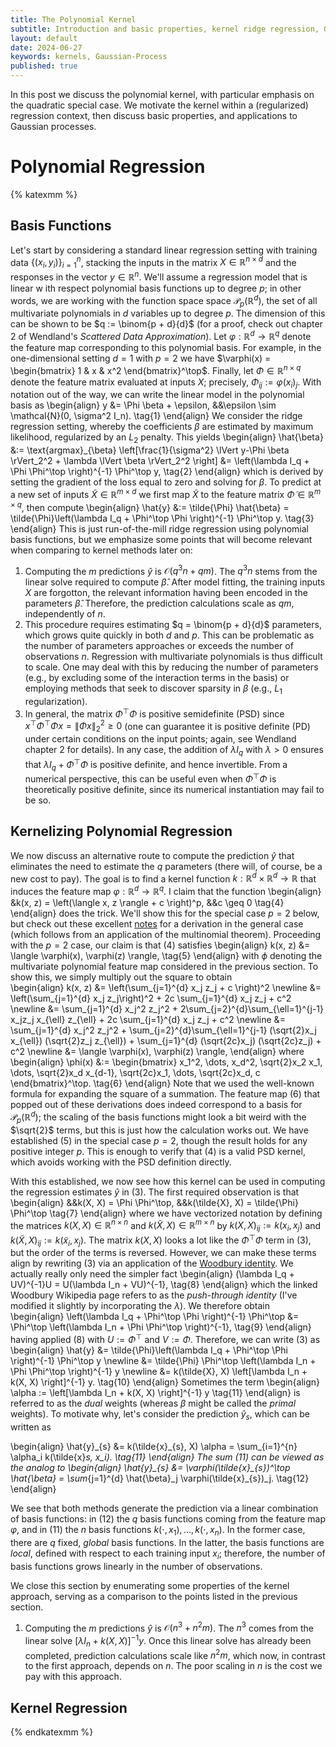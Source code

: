 ```yaml
---
title: The Polynomial Kernel
subtitle: Introduction and basic properties, kernel ridge regression, Gaussian processes.
layout: default
date: 2024-06-27
keywords: kernels, Gaussian-Process
published: true
---
```


In this post we discuss the polynomial kernel, with particular emphasis on
the quadratic special case. We motivate the kernel within a (regularized)
regression context, then discuss basic properties, and applications to
Gaussian processes.

# Polynomial Regression
{% katexmm %}
## Basis Functions
Let's start by considering a standard linear regression setting with training
data $\{(x_i, y_i)\}_{i=1}^{n}$, stacking the inputs in the matrix
$X \in \mathbb{R}^{n \times d}$ and the responses in
the vector $y \in \mathbb{R}^n$. We'll assume a regression model that is linear w
ith respect polynomial basis functions up to degree $p$; in other words,
we are working with the function space space $\mathcal{P}_p(\mathbb{R}^d)$,
the set of all multivariate polynomials
in $d$ variables up to degree $p$. The dimension of this can be shown to be
$q := \binom{p + d}{d}$ (for a proof, check out chapter 2 of Wendland's
*Scattered Data Approximation*). Let $\varphi: \mathbb{R}^d \to \mathbb{R}^q$
denote the feature map corresponding to this polynomial basis. For example, in
the one-dimensional setting $d = 1$ with $p = 2$ we have
$\varphi(x) = \begin{bmatrix} 1 & x & x^2 \end{bmatrix}^\top$. Finally, let
$\Phi \in \mathbb{R}^{n \times q}$ denote the feature matrix evaluated at inputs
$X$; precisely, $\Phi_{ij} := \varphi(x_i)_j$. With notation out of the way,
we can write the linear model in the polynomial basis as
\begin{align}
y &= \Phi \beta + \epsilon, &&\epsilon \sim \mathcal{N}(0, \sigma^2 I_n). \tag{1}
\end{align}
We consider the ridge regression setting, whereby the coefficients $\beta$
are estimated by maximum likelihood, regularized by an $L_2$ penalty.
This yields
\begin{align}
\hat{\beta}
&:= \text{argmax}_{\beta} \left[\frac{1}{\sigma^2} \lVert y-\Phi \beta \rVert_2^2 +
\lambda \lVert \beta \rVert_2^2 \right]
&= \left(\lambda I_q + \Phi \Phi^\top \right)^{-1} \Phi^\top y, \tag{2}
\end{align}
which is derived by setting the gradient of the loss equal to zero and solving
for $\beta$. To predict at a new set of inputs $\tilde{X} \in \mathbb{R}^{m \times d}$ we
first map $\tilde{X}$ to the feature matrix $\tilde{\Phi} \in \mathbb{R}^{m \times q}$,
then compute
\begin{align}
\hat{y} &:= \tilde{\Phi} \hat{\beta} = \tilde{\Phi}\left(\lambda I_q + \Phi^\top \Phi \right)^{-1} \Phi^\top y. \tag{3}
\end{align}
This is just run-of-the-mill ridge regression using polynomial basis functions,
but we emphasize some points that will become relevant when comparing to kernel
methods later on:
1. Computing the $m$ predictions $\hat{y}$ is $\mathcal{O}(q^3 n + qm)$. The
$q^3 n$ stems from the linear solve required to compute $\hat{\beta}$. After
model fitting, the training inputs $X$ are forgotton, the relevant information
having been encoded in the parameters $\hat{\beta}$. Therefore, the prediction
calculations scale as $qm$, independently of $n$.
2. This procedure requires estimating $q = \binom{p + d}{d}$ parameters, which
grows quite quickly in both $d$ and $p$. This can be problematic as the number
of parameters approaches or exceeds the number of observations $n$.
Regression with multivariate polynomials is thus difficult to scale. One may
deal with this by reducing the number of parameters (e.g., by excluding some
of the interaction terms in the basis) or employing methods that seek to discover
sparsity in $\beta$ (e.g., $L_1$ regularization).
3. In general, the matrix $\Phi^\top \Phi$ is positive semidefinite (PSD) since
$x^\top \Phi^\top \Phi x = \lVert \Phi x \rVert_2^2 \geq 0$ (one can
guarantee it is positive definite (PD) under certain conditions on the input points;
again, see Wendland chapter 2 for details). In any case, the addition of
$\lambda I_q$ with $\lambda > 0$ ensures that $\lambda I_q + \Phi^\top \Phi$ is
positive definite, and hence invertible. From a numerical perspective,
this can be useful even when $\Phi^\top \Phi$ is theoretically positive definite,
since its numerical instantiation may fail to be so.

## Kernelizing Polynomial Regression
We now discuss an alternative route to compute the prediction $\hat{y}$ that eliminates
the need to estimate the $q$ parameters (there will, of course, be a new cost to pay).
The goal is to find a kernel function $k: \mathbb{R}^d \times \mathbb{R}^d \to \mathbb{R}$
that induces the feature map $\varphi: \mathbb{R}^d \to \mathbb{R}^q$. I claim that the
function
\begin{align}
&k(x, z) = \left(\langle x, z \rangle + c \right)^p, &&c \geq 0 \tag{4}
\end{align}
does the trick. We'll show this for the special case $p=2$ below, but check out
these excellent [notes](https://dataminingbook.info/book_html/chap5/book.html)
for a derivation in the general case (which follows from an application of the
multinomial theorem). Proceeding with the $p=2$ case, our claim is that (4) satisfies
\begin{align}
k(x, z) &= \langle \varphi(x), \varphi(z) \rangle, \tag{5}
\end{align}
with $\phi$ denoting the multivariate polynomial feature map considered in the previous
section. To show this, we simply multiply out the square to obtain  
\begin{align}
k(x, z)
&= \left(\sum_{j=1}^{d} x_j z_j + c \right)^2 \newline
&= \left(\sum_{j=1}^{d} x_j z_j\right)^2 + 2c \sum_{j=1}^{d} x_j z_j + c^2 \newline
&= \sum_{j=1}^{d} x_j^2 z_j^2 + 2\sum_{j=2}^{d}\sum_{\ell=1}^{j-1} x_jz_j x_{\ell} z_{\ell} +
2c \sum_{j=1}^{d} x_j z_j + c^2 \newline
&= \sum_{j=1}^{d} x_j^2 z_j^2 +
\sum_{j=2}^{d}\sum_{\ell=1}^{j-1} (\sqrt{2}x_j x_{\ell}) (\sqrt{2}z_j z_{\ell}) +
\sum_{j=1}^{d} (\sqrt{2c}x_j) (\sqrt{2c}z_j) + c^2 \newline
&= \langle \varphi(x), \varphi(z) \rangle,
\end{align}
where
\begin{align}
\phi(x) &:= \begin{bmatrix} x_1^2, \dots, x_d^2, \sqrt{2}x_2 x_1, \dots,
\sqrt{2}x_d x_{d-1}, \sqrt{2c}x_1, \dots, \sqrt{2c}x_d, c \end{bmatrix}^\top. \tag{6}
\end{align}
Note that we used the well-known formula for expanding the square of a summation.
The feature map (6) that popped out of these derivations does indeed correspond
to a basis for $\mathcal{P}_p(\mathbb{R}^d)$; the scaling of the basis functions
might look a bit weird with the $\sqrt{2}$ terms, but this is just how the
calculation works out. We have established (5) in the special case $p=2$, though
the result holds for any positive integer $p$. This is enough to verify that
(4) is a valid PSD kernel, which avoids working with the PSD definition directly.

With this established, we now see how this kernel can be used in computing
the regression estimates $\hat{y}$ in (3). The first required observation is
that
\begin{align}
&&k(X, X) = \Phi \Phi^\top, &&k(\tilde{X}, X) = \tilde{\Phi} \Phi^\top \tag{7}
\end{align}
where we have vectorized notation by defining the matrices
$k(X, X) \in \mathbb{R}^{n \times n}$ and $k(\tilde{X}, X) \in \mathbb{R}^{m \times n}$
by $k(X, X)_{ij} := k(x_i, x_j)$ and $k(\tilde{X}, X)_{ij} := k(\tilde{x}_i, x_j)$.
The matrix $k(X, X)$ looks a lot like the $\Phi^\top \Phi$ term in (3), but
the order of the terms is reversed. However, we can make these terms align by
rewriting (3) via an application of the [Woodbury identity](https://en.wikipedia.org/wiki/Woodbury_matrix_identity). We actually really only need the simpler fact
\begin{align}
(\lambda I_q + UV)^{-1}U = U(\lambda I_n + VU)^{-1}, \tag{8}
\end{align}
which the linked Woodbury Wikipedia page refers to as the *push-through identity*
(I've modified it slightly by incorporating the $\lambda$). We therefore obtain
\begin{align}
\left(\lambda I_q + \Phi^\top \Phi \right)^{-1} \Phi^\top
&= \Phi^\top \left(\lambda I_n + \Phi \Phi^\top \right)^{-1}, \tag{9}
\end{align}
having applied (8) with $U := \Phi^\top$ and $V := \Phi$. Therefore, we can
write (3) as
\begin{align}
\hat{y} &= \tilde{\Phi}\left(\lambda I_q + \Phi^\top \Phi \right)^{-1} \Phi^\top y \newline
&= \tilde{\Phi} \Phi^\top \left(\lambda I_n + \Phi \Phi^\top \right)^{-1} y \newline
&= k(\tilde{X}, X) \left[\lambda I_n + k(X, X) \right]^{-1} y. \tag{10}
\end{align}
Sometimes the term
\begin{align}
\alpha := \left[\lambda I_n + k(X, X) \right]^{-1} y \tag{11}
\end{align}
is referred to as the *dual* weights (whereas $\beta$ might be called the
*primal* weights). To motivate why, let's consider the prediction $\hat{y}_{s}$, which
can be written as

\begin{align}
\hat{y}\_{s} &= k(\tilde{x}\_{s}, X) \alpha = \sum_{i=1}^{n} \alpha_i k(\tilde{x}_s, x_i). \tag{11}
\end{align}
The sum (11) can be viewed as the analog to
\begin{align}
\hat{y}\_{s} &= \varphi(\tilde{x}\_{s})^\top \hat{\beta} = \sum_{j=1}^{d} \hat{\beta}_j \varphi(\tilde{x}\_{s})_j. \tag{12}
\end{align}

We see that both methods generate the prediction via a linear combination of basis
functions: in (12) the $q$ basis functions coming from the feature map $\varphi$,
and in (11) the $n$ basis functions $k(\cdot, x_1), \dots, k(\cdot, x_n)$. In
the former case, there are $q$ fixed, *global* basis functions. In the latter,
the basis functions are *local*, defined with respect to each training input
$x_i$; therefore, the number of basis functions grows linearly in the number of
observations.

We close this section by enumerating some properties of the kernel approach,
serving as a comparison to the points listed in the previous section.
1. Computing the $m$ predictions $\hat{y}$ is $\mathcal{O}(n^3 + n^2 m)$.
The $n^3$ comes from the linear solve $\left[\lambda I_n + k(X, X)\right]^{-1}y$.
Once this linear solve has already been completed, prediction calculations
scale like $n^2 m$, which now, in contrast to the first approach, depends on $n$.
The poor scaling in $n$ is the cost we pay with this approach.  



## Kernel Regression  
{% endkatexmm %}
